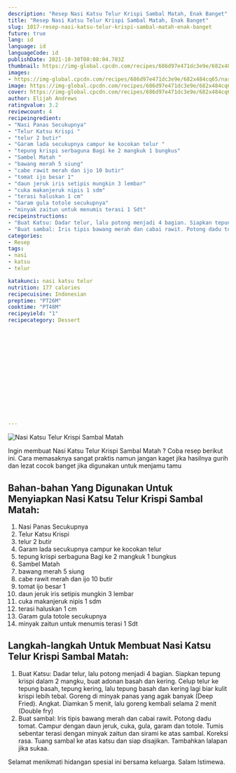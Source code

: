 ```yaml
---
description: "Resep Nasi Katsu Telur Krispi Sambal Matah, Enak Banget"
title: "Resep Nasi Katsu Telur Krispi Sambal Matah, Enak Banget"
slug: 1017-resep-nasi-katsu-telur-krispi-sambal-matah-enak-banget
future: true
lang: id
language: id
languageCode: id
publishDate: 2021-10-30T08:08:04.703Z 
thumbnail: https://img-global.cpcdn.com/recipes/686d97e471dc3e9e/682x484cq65/nasi-katsu-telur-krispi-sambal-matah-foto-resep-utama.png
images:
- https://img-global.cpcdn.com/recipes/686d97e471dc3e9e/682x484cq65/nasi-katsu-telur-krispi-sambal-matah-foto-resep-utama.png
image: https://img-global.cpcdn.com/recipes/686d97e471dc3e9e/682x484cq65/nasi-katsu-telur-krispi-sambal-matah-foto-resep-utama.png
cover: https://img-global.cpcdn.com/recipes/686d97e471dc3e9e/682x484cq65/nasi-katsu-telur-krispi-sambal-matah-foto-resep-utama.png
author: Elijah Andrews
ratingvalue: 3.2
reviewcount: 4
recipeingredient:
- "Nasi Panas Secukupnya"
- "Telur Katsu Krispi "
- "telur 2 butir"
- "Garam lada secukupnya campur ke kocokan telur "
- "tepung krispi serbaguna Bagi ke 2 mangkuk 1 bungkus"
- "Sambel Matah "
- "bawang merah 5 siung"
- "cabe rawit merah dan ijo 10 butir"
- "tomat ijo besar 1"
- "daun jeruk iris setipis mungkin 3 lembar"
- "cuka makanjeruk nipis 1 sdm"
- "terasi haluskan 1 cm"
- "Garam gula totole secukupnya"
- "minyak zaitun untuk menumis terasi 1 Sdt"
recipeinstructions:
- "Buat Katsu: Dadar telur, lalu potong menjadi 4 bagian. Siapkan tepung krispi dalam 2 mangku, buat adonan basah dan kering. Celup telur ke tepung basah, tepung kering, lalu tepung basah dan kering lagi biar kulit krispi lebih tebal. Goreng di minyak panas yang agak banyak (Deep Fried). Angkat. Diamkan 5 menit, lalu goreng kembali selama 2 menit (Double fry)"
- "Buat sambal: Iris tipis bawang merah dan cabai rawit. Potong dadu tomat. Campur dengan daun jeruk, cuka, gula, garam dan totole. Tumis sebentar terasi dengan minyak zaitun dan sirami ke atas sambal. Koreksi rasa. Tuang sambal ke atas katsu dan siap disajikan. Tambahkan lalapan jika sukaa."
categories:
- Resep
tags:
- nasi
- katsu
- telur

katakunci: nasi katsu telur 
nutrition: 177 calories
recipecuisine: Indonesian
preptime: "PT26M"
cooktime: "PT48M"
recipeyield: "1"
recipecategory: Dessert


     
    
    
    
    
    
    
    
    
    
    
      
    
---
```



![Nasi Katsu Telur Krispi Sambal Matah](https://img-global.cpcdn.com/recipes/686d97e471dc3e9e/682x484cq65/nasi-katsu-telur-krispi-sambal-matah-foto-resep-utama.png)

Ingin membuat Nasi Katsu Telur Krispi Sambal Matah ? Coba resep berikut ini. Cara memasaknya sangat praktis namun jangan kaget jika hasilnya gurih dan lezat cocok banget jika digunakan untuk menjamu tamu

<!--inarticleads1-->

## Bahan-bahan Yang Digunakan Untuk Menyiapkan Nasi Katsu Telur Krispi Sambal Matah:

1. Nasi Panas Secukupnya
1. Telur Katsu Krispi 
1. telur 2 butir
1. Garam lada secukupnya campur ke kocokan telur 
1. tepung krispi serbaguna Bagi ke 2 mangkuk 1 bungkus
1. Sambel Matah 
1. bawang merah 5 siung
1. cabe rawit merah dan ijo 10 butir
1. tomat ijo besar 1
1. daun jeruk iris setipis mungkin 3 lembar
1. cuka makanjeruk nipis 1 sdm
1. terasi haluskan 1 cm
1. Garam gula totole secukupnya
1. minyak zaitun untuk menumis terasi 1 Sdt



<!--inarticleads2-->

## Langkah-langkah Untuk Membuat Nasi Katsu Telur Krispi Sambal Matah:

1. Buat Katsu: Dadar telur, lalu potong menjadi 4 bagian. Siapkan tepung krispi dalam 2 mangku, buat adonan basah dan kering. Celup telur ke tepung basah, tepung kering, lalu tepung basah dan kering lagi biar kulit krispi lebih tebal. Goreng di minyak panas yang agak banyak (Deep Fried). Angkat. Diamkan 5 menit, lalu goreng kembali selama 2 menit (Double fry)
1. Buat sambal: Iris tipis bawang merah dan cabai rawit. Potong dadu tomat. Campur dengan daun jeruk, cuka, gula, garam dan totole. Tumis sebentar terasi dengan minyak zaitun dan sirami ke atas sambal. Koreksi rasa. Tuang sambal ke atas katsu dan siap disajikan. Tambahkan lalapan jika sukaa.




Selamat menikmati hidangan spesial ini bersama keluarga. Salam Istimewa.
